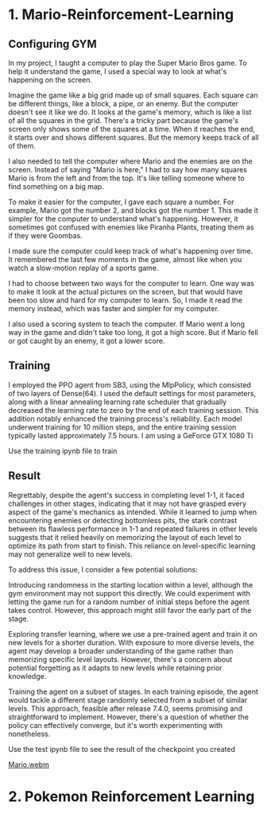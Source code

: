 # 1. Mario-Reinforcement-Learning
## Configuring GYM
In my project, I taught a computer to play the Super Mario Bros game. To help it understand the game, I used a special way to look at what's happening on the screen.

Imagine the game like a big grid made up of small squares. Each square can be different things, like a block, a pipe, or an enemy. But the computer doesn't see it like we do. It looks at the game's memory, which is like a list of all the squares in the grid. There's a tricky part because the game's screen only shows some of the squares at a time. When it reaches the end, it starts over and shows different squares. But the memory keeps track of all of them.

I also needed to tell the computer where Mario and the enemies are on the screen. Instead of saying "Mario is here," I had to say how many squares Mario is from the left and from the top. It's like telling someone where to find something on a big map.

To make it easier for the computer, I gave each square a number. For example, Mario got the number 2, and blocks got the number 1. This made it simpler for the computer to understand what's happening. However, it sometimes got confused with enemies like Piranha Plants, treating them as if they were Goombas.

I made sure the computer could keep track of what's happening over time. It remembered the last few moments in the game, almost like when you watch a slow-motion replay of a sports game.

I had to choose between two ways for the computer to learn. One way was to make it look at the actual pictures on the screen, but that would have been too slow and hard for my computer to learn. So, I made it read the memory instead, which was faster and simpler for my computer.

I also used a scoring system to teach the computer. If Mario went a long way in the game and didn't take too long, it got a high score. But if Mario fell or got caught by an enemy, it got a lower score.


## Training
I employed the PPO agent from SB3, using the MlpPolicy, which consisted of two layers of Dense(64). I used the default settings for most parameters, along with a linear annealing learning rate scheduler that gradually decreased the learning rate to zero by the end of each training session. This addition notably enhanced the training process's reliability. Each model underwent training for 10 million steps, and the entire training session typically lasted approximately 7.5 hours. I am using a GeForce GTX 1080 Ti

Use the training ipynb file to train

## Result

Regrettably, despite the agent's success in completing level 1-1, it faced challenges in other stages, indicating that it may not have grasped every aspect of the game's mechanics as intended. While it learned to jump when encountering enemies or detecting bottomless pits, the stark contrast between its flawless performance in 1-1 and repeated failures in other levels suggests that it relied heavily on memorizing the layout of each level to optimize its path from start to finish. This reliance on level-specific learning may not generalize well to new levels.

To address this issue, I consider a few potential solutions:

Introducing randomness in the starting location within a level, although the gym environment may not support this directly. We could experiment with letting the game run for a random number of initial steps before the agent takes control. However, this approach might still favor the early part of the stage.

Exploring transfer learning, where we use a pre-trained agent and train it on new levels for a shorter duration. With exposure to more diverse levels, the agent may develop a broader understanding of the game rather than memorizing specific level layouts. However, there's a concern about potential forgetting as it adapts to new levels while retaining prior knowledge.

Training the agent on a subset of stages. In each training episode, the agent would tackle a different stage randomly selected from a subset of similar levels. This approach, feasible after release 7.4.0, seems promising and straightforward to implement. However, there's a question of whether the policy can effectively converge, but it's worth experimenting with nonetheless.

Use the test ipynb file to see the result of the checkpoint you created

[Mario.webm](https://github.com/sacchinbhg/Mario-Reinforcement-Learning/assets/61612220/477348d4-aadd-49ef-9714-a56d160c4e1f)


# 2. Pokemon Reinforcement Learning
